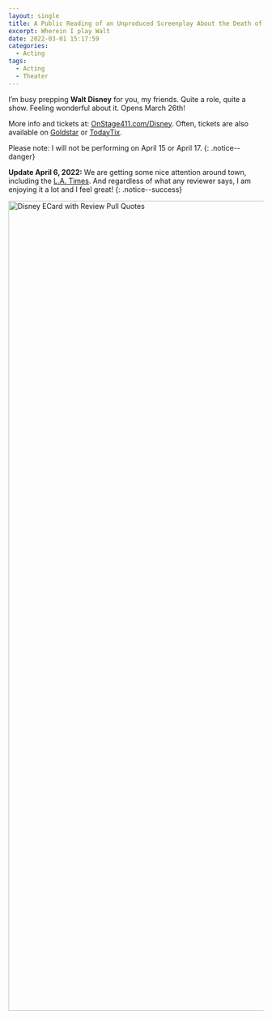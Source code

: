 ```yaml
---
layout: single
title: A Public Reading of an Unproduced Screenplay About the Death of Walt Disney
excerpt: Wherein I play Walt
date: 2022-03-01 15:17:59
categories:
  - Acting
tags:
  - Acting
  - Theater
---
```


I’m busy prepping <b>Walt Disney</b> for you, my friends. Quite a role, quite a show. Feeling wonderful about it. Opens March 26th!

More info and tickets at: [OnStage411.com/Disney](https://www.onstage411.com/Disney). Often, tickets are also available on [Goldstar](https://www.goldstar.com/events/los-angeles-ca/a-public-reading-of-an-unproduced-screenplay-about-the-death-of-walt-disney-tickets-1) or [TodayTix](https://www.todaytix.com/los-angeles/shows/21524-a-public-reading-of-an-unproduced-screenplay-about-the-death-of-walt-disney).

Please note: I will not be performing on April&nbsp;15 or April&nbsp;17.
{: .notice--danger}

<b>Update April 6, 2022:</b> We are getting some nice attention around town, including the [L.A. Times](https://www.latimes.com/entertainment-arts/story/2022-04-05/death-of-walt-disney-lucas-hnath-review). And regardless of what any reviewer says, I am enjoying it a lot and I feel great!
{: .notice--success}

<a data-flickr-embed="true" href="https://www.flickr.com/photos/kevinashworth/51991521649/in/dateposted-public/" title="DisneyECard-Quotes"><img src="https://live.staticflickr.com/65535/51991521649_1069f20f36_h.jpg" width="922" height="1600" alt="Disney ECard with Review Pull Quotes"></a><script async src="//embedr.flickr.com/assets/client-code.js" charset="utf-8"></script>